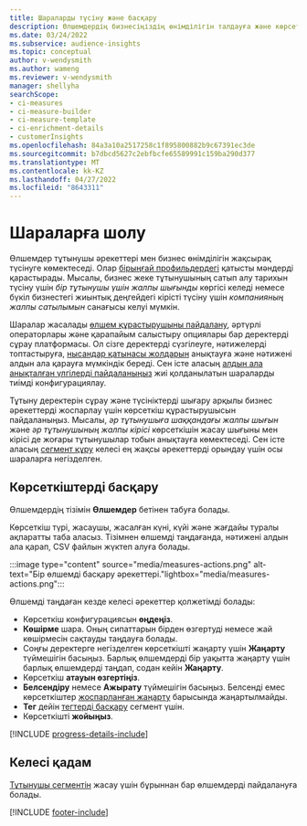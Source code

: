 ```yaml
---
title: Шараларды түсіну және басқару
description: Өлшемдердің бизнесіңіздің өнімділігін талдауға және көрсетуге қалай көмектесетінін біліңіз.
ms.date: 03/24/2022
ms.subservice: audience-insights
ms.topic: conceptual
author: v-wendysmith
ms.author: wameng
ms.reviewer: v-wendysmith
manager: shellyha
searchScope:
- ci-measures
- ci-measure-builder
- ci-measure-template
- ci-enrichment-details
- customerInsights
ms.openlocfilehash: 84a3a10a2517258c1f895800882b9c67391ec3de
ms.sourcegitcommit: b7dbcd5627c2ebfbcfe65589991c159ba290d377
ms.translationtype: MT
ms.contentlocale: kk-KZ
ms.lasthandoff: 04/27/2022
ms.locfileid: "8643311"
---
```

# <a name="measures-overview"></a>Шараларға шолу

Өлшемдер тұтынушы әрекеттері мен бизнес өнімділігін жақсырақ түсінуге көмектеседі. Олар [бірыңғай профильдердегі](data-unification.md) қатысты мәндерді қарастырады. Мысалы, бизнес жеке тұтынушының сатып алу тарихын түсіну үшін *бір тұтынушы үшін жалпы шығынды* көргісі келеді немесе бүкіл бизнестегі жиынтық деңгейдегі кірісті түсіну үшін *компанияның жалпы сатылымын* санағысы келуі мүмкін.  

Шаралар жасалады [өлшем құрастырушыны пайдалану](measure-builder.md), әртүрлі операторлары және қарапайым салыстыру опциялары бар деректерді сұрау платформасы. Ол сізге деректерді сүзгілеуге, нәтижелерді топтастыруға, [нысандар қатынасы жолдарын](relationships.md) анықтауға және нәтижені алдын ала қарауға мүмкіндік береді. Сен істе аласың [алдын ала анықталған үлгілерді пайдаланыңыз](measure-templates.md) жиі қолданылатын шараларды тиімді конфигурациялау.

Тұтыну деректерін сұрау және түсініктерді шығару арқылы бизнес әрекеттерді жоспарлау үшін көрсеткіш құрастырушысын пайдаланыңыз. Мысалы, *әр тұтынушыға шаққандағы жалпы шығын* және *әр тұтынушының жалпы кірісі* көрсеткішін жасау шығыны мен кірісі де жоғары тұтынушылар тобын анықтауға көмектеседі. Сен істе аласың [сегмент құру](segments.md) келесі ең жақсы әрекеттерді орындау үшін осы шараларға негізделген.

## <a name="manage-your-measures"></a>Көрсеткіштерді басқару

Өлшемдердің тізімін **Өлшемдер** бетінен табуға болады.

Көрсеткіш түрі, жасаушы, жасалған күні, күйі және жағдайы туралы ақпаратты таба аласыз. Тізімнен өлшемді таңдағанда, нәтижені алдын ала қарап, CSV файлын жүктеп алуға болады.

:::image type="content" source="media/measures-actions.png" alt-text="Бір өлшемді басқару әрекеттері."lightbox="media/measures-actions.png":::

Өлшемді таңдаған кезде келесі әрекеттер қолжетімді болады:

- Көрсеткіш конфигурациясын **өңдеңіз**.
- **Көшірме** шара. Оның сипаттарын бірден өзгертуді немесе жай көшірмесін сақтауды таңдауға болады.
- Соңғы деректерге негізделген көрсеткішті жаңарту үшін **Жаңарту** түймешігін басыңыз. Барлық өлшемдерді бір уақытта жаңарту үшін барлық өлшемдерді таңдап, содан кейін **Жаңарту**.
- Көрсеткіш **атауын өзгертіңіз**.
- **Белсендіру** немесе **Ажырату** түймешігін басыңыз. Белсенді емес көрсеткіштер [жоспарланған жаңарту](system.md#schedule-tab) барысында жаңартылмайды.
- **Тег** дейін [тегтерді басқару](work-with-tags-columns.md#manage-tags) сегмент үшін.
- Көрсеткішті **жойыңыз**.

[!INCLUDE [progress-details-include](includes/progress-details-pane.md)]

## <a name="next-step"></a>Келесі қадам

[Тұтынушы сегментін](segments.md) жасау үшін бұрыннан бар өлшемдерді пайдалануға болады.

[!INCLUDE [footer-include](includes/footer-banner.md)]
